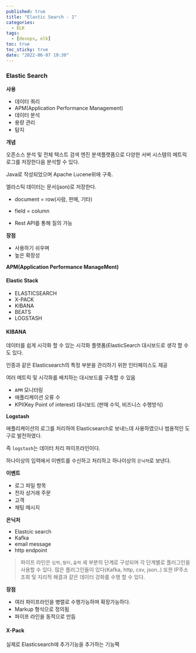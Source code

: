 ```yaml
---
published: true
title: "Elastic Search - 1"
categories:
  - ELK
tags:
  - [devops, elk]
toc: true
toc_sticky: true
date: "2022-06-07 19:30"
---
```


### Elastic Search

**사용**

* 데이터 쿼리
* APM(Application Performance Management)
* 데이터 분석
* 용량 관리
* 탐지

**개념**

오픈소스 분석 및 전체 텍스트 검색 엔진 분색플랫픔으로 다양한 서버 시스템의 메트릭 로그를 저장한다음 분석할 수 있다.

Java로 작성되었으며 Apache Lucene위에 구축.

엘라스틱 데이터는 문서(json)로 저장한다. 

* document = row(사람, 판매, 기타)
* field = column

* Rest API를 통해 질의 가능

**장점**

* 사용하기 쉬우며
* 높은 확장성

**APM(Application Performance ManageMent)**

#### Elastic Stack

* ELASTICSEARCH
* X-PACK
* KIBANA
* BEATS
* LOGSTASH

#### **KIBANA**

데이터를 쉽게 시각화 할 수 있는 시각화 플랫폼(ElasticSearch 대시보드로 생각 할 수도 있다.

인증과 같은 Elasticsearch의 특정 부분을 관리하기 위한 인터페이스도 제공

여러 메트릭 및 시각화를 배치하는 대시보드를 구축할 수 있음

* `APM` 모니터링
* 애플리케이션 오류 수
* KPI(Key Point of interest) 대시보드 (판매 수익, 비즈니스 수행방식)

**Logstash**

애플리케이션의 로그를 처리하여 Elasticsearch로 보내느데 사용하였으나 범용적인 도구로 발전하였다.

즉 `logstash`는 데이터 처리 파이프라인이다.

하나이상의 입력에서 이벤트를 수신하고 처리하고 하나이상의 `은닉처`로 보낸다.

**이벤트**

* 로그 파일 항목
* 전자 상거래 주문
* 고객
* 채팅 메시지

**은닉처**

* Elastcic search
* Kafka
* email message
* http endpoint

> 파이프 라인은 `입력,필터,출력` 세 부분의 단계로 구성되며 각 단계별로 플러그인을 사용할 수 있다. 많은 플러그인들이 있다(Kafka, http, csv, json..) 또한 IP주소 조회 및 지리적 해결과 같은 데이터 강화를 수행 할 수 있다.

**장점**

* 여러 파이프라인을 병렬로 수행가능하며 확장가능하다.
* Markup 형식으로 정의됨
* 파이프 라인을 동적으로 만듬

#### **X-Pack**

실제로 Elasticsearch에 추가기능을 추가하는 기능팩

